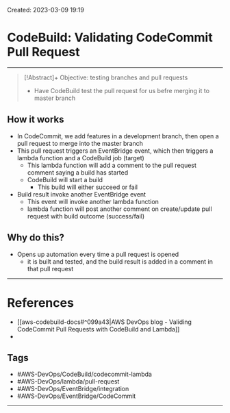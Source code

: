 Created: 2023-03-09 19:19
# CodeBuild: Validating CodeCommit Pull Request
---
>[!Abstract]+ Objective: testing branches and pull requests
>- Have CodeBuild test the pull request for us befre merging it to master branch

## How it works
- In CodeCommit, we add features in a development branch, then open a pull request to merge into the master branch
- This pull request triggers an EventBridge event, which then triggers a lambda function and a CodeBuild job (target)
	- This lambda function will add a comment to the pull request comment saying a build has started
	- CodeBuild will start a build 
		- This build will either succeed or fail 
- Build result invoke another EventBridge event
	- This event will invoke another lambda function
	- lambda function will post another comment on create/update pull request with build outcome (success/fail)

## Why do this?
- Opens up automation every time a pull request is opened
	- it is built and tested, and the build result is added in a comment in that pull request

---
# References
- [[aws-codebuild-docs#^099a43|AWS DevOps blog - Validing CodeCommit Pull Requests with CodeBuild and Lambda]]
- 

## Tags
- #AWS-DevOps/CodeBuild/codecommit-lambda 
- #AWS-DevOps/lambda/pull-request 
- #AWS-DevOps/EventBridge/integration
- #AWS-DevOps/EventBridge/CodeCommit
---